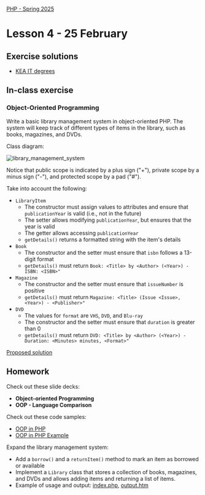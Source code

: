 [PHP - Spring 2025](https://github.com/arturomorarioja-kea/WD_PHP_F25/blob/main/README.md)

# Lesson 4 - 25 February

## Exercise solutions
- [KEA IT degrees](https://github.com/arturomorarioja/kea-it-degrees)

## In-class exercise

### Object-Oriented Programming
Write a basic library management system in object-oriented PHP. The system will keep track of different types of items in the library, such as books, magazines, and DVDs.

Class diagram:

![library_management_system](https://github.com/user-attachments/assets/35927aeb-8963-4571-b81d-35ebe22300a5)

Notice that public scope is indicated by a plus sign ("+"), private scope by a minus sign ("-"), and protected scope by a pad ("#").

Take into account the following:
- `LibraryItem`
  - The constructor must assign values to attributes and ensure that `publicationYear` is valid (i.e., not in the future)
  - The setter allows modifying `publicationYear`, but ensures that the year is valid
  - The getter allows accessing `publicationYear`
  - `getDetails()` returns a formatted string with the item's details
- `Book`
  - The constructor and the setter must ensure that `isbn` follows a 13-digit format
  - `getDetails()` must return `Book: <Title> by <Author> (<Year>) - ISBN: <ISBN>"`
- `Magazine`
  - The constructor and the setter must ensure that `issueNumber` is positive
  - `getDetails()` must return `Magazine: <Title> (Issue <Issue>, <Year>) - <Publisher>"`
- `DVD`
  - The values for `format` are `VHS`, `DVD`, and `Blu-ray`
  - The constructor and the setter must ensure that `duration` is greater than 0
  - `getDetails()` must return `DVD: <Title> by <Author> (<Year>) - Duration: <Minutes> minutes, <Format>"`

[Proposed solution](https://github.com/arturomorarioja/php_oop_library)

## Homework
Check out these slide decks:
- **Object-oriented Programming**
- **OOP - Language Comparison**

Check out these code samples:
- [OOP in PHP](https://github.com/arturomorarioja/php_oop)
- [OOP in PHP Example](https://github.com/arturomorarioja/php_oop_example)

Expand the library management system:
- Add a `borrow()` and a `returnItem()` method to mark an item as borrowed or available
- Implement a `Library` class that stores a collection of books, magazines, and DVDs and allows adding items and returning a list of items.
- Example of usage and output: [index.php](https://github.com/arturomorarioja-kea/WD_PHP_F25/blob/main/Lesson04/index.php), [output.htm](https://github.com/arturomorarioja-kea/WD_PHP_F25/blob/main/Lesson04/output.htm)
